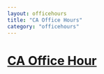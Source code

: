 ```yaml
---
layout: officehours
title: "CA Office Hours"
category: "officehours"
---
```

# [CA Office Hour](https://docs.google.com/spreadsheets/d/1wfST1AcrgcNaVsvr6xUWKu4LNAU3JYyFmuhlaIxP0EQ/edit#gid=2050153296)